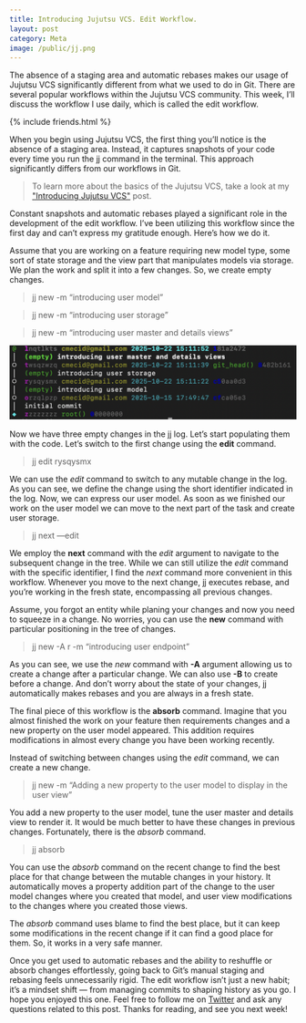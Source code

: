 ```yaml
---
title: Introducing Jujutsu VCS. Edit Workflow.
layout: post
category: Meta
image: /public/jj.png
---
```


The absence of a staging area and automatic rebases makes our usage of Jujutsu VCS significantly different from what we used to do in Git. There are several popular workflows within the Jujutsu VCS community. This week, I’ll discuss the workflow I use daily, which is called the edit workflow.

{% include friends.html %}

When you begin using Jujutsu VCS, the first thing you’ll notice is the absence of a staging area. Instead, it captures snapshots of your code every time you run the jj command in the terminal. This approach significantly differs from our workflows in Git.

> To learn more about the basics of the Jujutsu VCS, take a look at my ["Introducing Jujutsu VCS"](/2025/10/15/introducing-jujutsu-vcs/) post.

Constant snapshots and automatic rebases played a significant role in the development of the edit workflow. I’ve been utilizing this workflow since the first day and can’t express my gratitude enough. Here’s how we do it.

Assume that you are working on a feature requiring new model type, some sort of state storage and the view part that manipulates models via storage. We plan the work and split it into a few changes. So, we create empty changes.

> jj new -m “introducing user model”

> jj new -m “introducing user storage”

> jj new -m “introducing user master and details views”

![jj-log](/public/jj3.png)

Now we have three empty changes in the jj log. Let’s start populating them with the code. Let’s switch to the first change using the **edit** command.

> jj edit rysqysmx

We can use the *edit* command to switch to any mutable change in the log. As you can see, we define the change using the short identifier indicated in the log. Now, we can express our user model. As soon as we finished our work on the user model we can move to the next part of the task and create user storage.

> jj next —edit

We employ the **next** command with the *edit* argument to navigate to the subsequent change in the tree. While we can still utilize the *edit* command with the specific identifier, I find the *next* command more convenient in this workflow. Whenever you move to the next change, jj executes rebase, and you’re working in the fresh state, encompassing all previous changes.

Assume, you forgot an entity while planing your changes and now you need to squeeze in a change. No worries, you can use the **new** command with particular positioning in the tree of changes.

> jj new -A r -m “introducing user endpoint”

As you can see, we use the *new* command with **-A** argument allowing us to create a change after a particular change. We can also use **-B** to create before a change. And don’t worry about the state of your changes, jj automatically makes rebases and you are always in a fresh state.

The final piece of this workflow is the **absorb** command. Imagine that you almost finished the work on your feature then requirements changes and a new property on the user model appeared. This addition requires modifications in almost every change you have been working recently.

Instead of switching between changes using the *edit* command, we can create a new change.

> jj new -m “Adding a new property to the user model to display in the user view”

You add a new property to the user model, tune the user master and details view to render it. It would be much better to have these changes in previous changes. Fortunately, there is the *absorb* command.

> jj absorb

You can use the *absorb* command on the recent change to find the best place for that change between the mutable changes in your history. It automatically moves a property addition part of the change to the user model changes where you created that model, and user view modifications to the changes where you created those views.

The *absorb* command uses blame to find the best place, but it can keep some modifications in the recent change if it can find a good place for them. So, it works in a very safe manner.

Once you get used to automatic rebases and the ability to reshuffle or absorb changes effortlessly, going back to Git’s manual staging and rebasing feels unnecessarily rigid. The edit workflow isn’t just a new habit; it’s a mindset shift — from managing commits to shaping history as you go. I hope you enjoyed this one. Feel free to follow me on [Twitter](https://twitter.com/mecid) and ask any questions related to this post. Thanks for reading, and see you next week!
